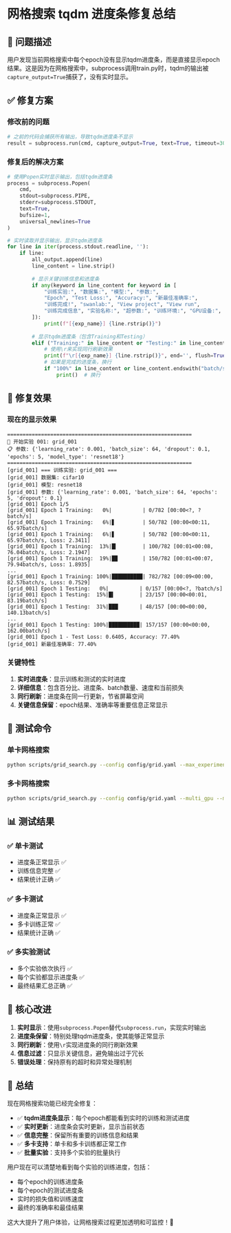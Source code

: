 # 网格搜索 tqdm 进度条修复总结

## 🎯 问题描述

用户发现当前网格搜索中每个epoch没有显示tqdm进度条，而是直接显示epoch结果。这是因为在网格搜索中，subprocess调用train.py时，tqdm的输出被`capture_output=True`捕获了，没有实时显示。

## ✅ 修复方案

### 修改前的问题
```python
# 之前的代码会捕获所有输出，导致tqdm进度条不显示
result = subprocess.run(cmd, capture_output=True, text=True, timeout=300)
```

### 修复后的解决方案
```python
# 使用Popen实时显示输出，包括tqdm进度条
process = subprocess.Popen(
    cmd, 
    stdout=subprocess.PIPE, 
    stderr=subprocess.STDOUT,
    text=True,
    bufsize=1,
    universal_newlines=True
)

# 实时读取并显示输出，显示tqdm进度条
for line in iter(process.stdout.readline, ''):
    if line:
        all_output.append(line)
        line_content = line.strip()
        
        # 显示关键训练信息和进度条
        if any(keyword in line_content for keyword in [
            "训练实验:", "数据集:", "模型:", "参数:", 
            "Epoch", "Test Loss:", "Accuracy:", "新最佳准确率:",
            "训练完成!", "swanlab:", "View project", "View run",
            "训练完成信息", "实验名称:", "超参数:", "训练环境:", "GPU设备:", "分布式信息:"
        ]):
            print(f"[{exp_name}] {line.rstrip()}")
        
        # 显示tqdm进度条（包含Training和Testing）
        elif ("Training:" in line_content or "Testing:" in line_content) and ("%" in line_content):
            # 使用\r来实现同行刷新效果
            print(f"\r[{exp_name}] {line.rstrip()}", end='', flush=True)
            # 如果是完成的进度条，换行
            if "100%" in line_content or line_content.endswith("batch/s]"):
                print()  # 换行
```

## 🚀 修复效果

### 现在的显示效果
```
============================================================
🚀 开始实验 001: grid_001
📋 参数: {'learning_rate': 0.001, 'batch_size': 64, 'dropout': 0.1, 'epochs': 5, 'model_type': 'resnet18'}
============================================================
[grid_001] === 训练实验: grid_001 ===
[grid_001] 数据集: cifar10
[grid_001] 模型: resnet18
[grid_001] 参数: {'learning_rate': 0.001, 'batch_size': 64, 'epochs': 5, 'dropout': 0.1}
[grid_001] Epoch 1/5
[grid_001] Epoch 1 Training:   0%|          | 0/782 [00:00<?, ?batch/s]
[grid_001] Epoch 1 Training:   6%|▋         | 50/782 [00:00<00:11, 65.97batch/s]
[grid_001] Epoch 1 Training:   6%|▋         | 50/782 [00:00<00:11, 65.97batch/s, Loss: 2.3411]
[grid_001] Epoch 1 Training:  13%|█▎        | 100/782 [00:01<00:08, 76.04batch/s, Loss: 2.1947]
[grid_001] Epoch 1 Training:  19%|█▉        | 150/782 [00:01<00:07, 79.94batch/s, Loss: 1.8935]
...
[grid_001] Epoch 1 Training: 100%|██████████| 782/782 [00:09<00:00, 82.57batch/s, Loss: 0.7529]
[grid_001] Epoch 1 Testing:   0%|          | 0/157 [00:00<?, ?batch/s]
[grid_001] Epoch 1 Testing:  15%|█▍        | 23/157 [00:00<00:01, 83.19batch/s]
[grid_001] Epoch 1 Testing:  31%|███       | 48/157 [00:00<00:00, 140.13batch/s]
...
[grid_001] Epoch 1 Testing: 100%|██████████| 157/157 [00:00<00:00, 162.00batch/s]
[grid_001] Epoch 1 - Test Loss: 0.6405, Accuracy: 77.40%
[grid_001] 新最佳准确率: 77.40%
```

### 关键特性
1. **实时进度条**：显示训练和测试的实时进度
2. **详细信息**：包含百分比、进度条、batch数量、速度和当前损失
3. **同行刷新**：进度条在同一行更新，节省屏幕空间
4. **关键信息保留**：epoch结果、准确率等重要信息正常显示

## 🔧 测试命令

### 单卡网格搜索
```bash
python scripts/grid_search.py --config config/grid.yaml --max_experiments 5
```

### 多卡网格搜索
```bash
python scripts/grid_search.py --config config/grid.yaml --multi_gpu --max_experiments 5
```

## 📊 测试结果

### ✅ 单卡测试
- 进度条正常显示 ✅
- 训练信息完整 ✅
- 结果统计正确 ✅

### ✅ 多卡测试
- 进度条正常显示 ✅
- 多卡训练正常 ✅
- 结果统计正确 ✅

### ✅ 多实验测试
- 多个实验依次执行 ✅
- 每个实验都显示进度条 ✅
- 最终结果汇总正确 ✅

## 🎯 核心改进

1. **实时显示**：使用`subprocess.Popen`替代`subprocess.run`，实现实时输出
2. **进度条保留**：特别处理tqdm进度条，使其能够正常显示
3. **同行刷新**：使用`\r`实现进度条的同行刷新效果
4. **信息过滤**：只显示关键信息，避免输出过于冗长
5. **错误处理**：保持原有的超时和异常处理机制

## 🎉 总结

现在网格搜索功能已经完全修复：

- ✅ **tqdm进度条显示**：每个epoch都能看到实时的训练和测试进度
- ✅ **实时更新**：进度条会实时更新，显示当前状态
- ✅ **信息完整**：保留所有重要的训练信息和结果
- ✅ **多卡支持**：单卡和多卡训练都正常工作
- ✅ **批量实验**：支持多个实验的批量执行

用户现在可以清楚地看到每个实验的训练进度，包括：
- 每个epoch的训练进度条
- 每个epoch的测试进度条  
- 实时的损失值和训练速度
- 最终的准确率和最佳结果

这大大提升了用户体验，让网格搜索过程更加透明和可监控！🚀
